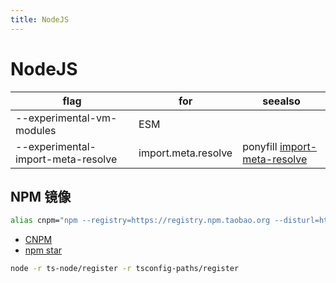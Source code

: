 ```yaml
---
title: NodeJS
---
```


# NodeJS

| flag                               | for                 | seealso                                                                       |
| ---------------------------------- | ------------------- | ----------------------------------------------------------------------------- |
| --experimental-vm-modules          | ESM                 |
| --experimental-import-meta-resolve | import.meta.resolve | ponyfill [import-meta-resolve](https://github.com/wooorm/import-meta-resolve) |

## NPM 镜像

```bash
alias cnpm="npm --registry=https://registry.npm.taobao.org --disturl=https://npm.taobao.org/dist"
```

- [CNPM](https://npm.taobao.org/)
- [npm star](https://www.npmjs.com/browse/star)

```bash
node -r ts-node/register -r tsconfig-paths/register
```
